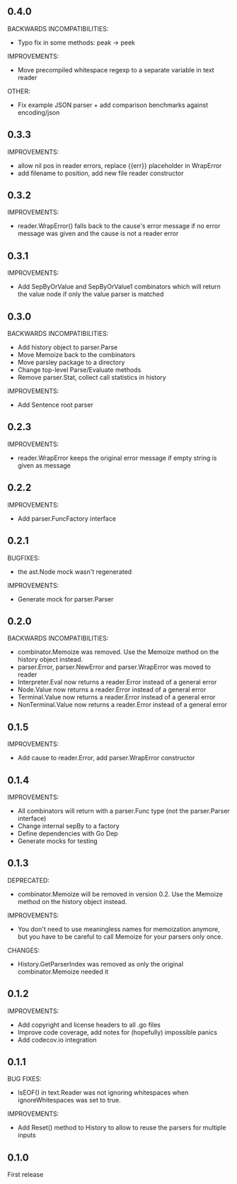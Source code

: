 ## 0.4.0

BACKWARDS INCOMPATIBILITIES:
* Typo fix in some methods: peak -> peek

IMPROVEMENTS:
* Move precompiled whitespace regexp to a separate variable in text reader

OTHER:
* Fix example JSON parser + add comparison benchmarks against encoding/json

## 0.3.3

IMPROVEMENTS:

* allow nil pos in reader errors, replace {{err}} placeholder in WrapError
* add filename to position, add new file reader constructor

## 0.3.2

IMPROVEMENTS:

* reader.WrapError() falls back to the cause's error message if no error message was given and the cause is not a reader error

## 0.3.1

IMPROVEMENTS:
* Add SepByOrValue and SepByOrValue1 combinators which will return the value node if only the value parser is matched

## 0.3.0

BACKWARDS INCOMPATIBILITIES:
* Add history object to parser.Parse
* Move Memoize back to the combinators
* Move parsley package to a directory
* Change top-level Parse/Evaluate methods
* Remove parser.Stat, collect call statistics in history

IMPROVEMENTS:
* Add Sentence root parser

## 0.2.3

IMPROVEMENTS:
* reader.WrapError keeps the original error message if empty string is given as message

## 0.2.2

IMPROVEMENTS:
* Add parser.FuncFactory interface

## 0.2.1

BUGFIXES:
* the ast.Node mock wasn't regenerated

IMPROVEMENTS:
* Generate mock for parser.Parser

## 0.2.0

BACKWARDS INCOMPATIBILITIES:
* combinator.Memoize was removed. Use the Memoize method on the history object instead.
* parser.Error, parser.NewError and parser.WrapError was moved to reader
* Interpreter.Eval now returns a reader.Error instead of a general error
* Node.Value now returns a reader.Error instead of a general error
* Terminal.Value now returns a reader.Error instead of a general error
* NonTerminal.Value now returns a reader.Error instead of a general error

## 0.1.5

IMPROVEMENTS:

* Add cause to reader.Error, add parser.WrapError constructor

## 0.1.4

IMPROVEMENTS:

* All combinators will return with a parser.Func type (not the parser.Parser interface)
* Change internal sepBy to a factory
* Define dependencies with Go Dep
* Generate mocks for testing

## 0.1.3

DEPRECATED:

* combinator.Memoize will be removed in version 0.2. Use the Memoize method on the history object instead.

IMPROVEMENTS:

* You don't need to use meaningless names for memoization anymore, but you have to be careful to call Memoize
  for your parsers only once.

CHANGES:

* History.GetParserIndex was removed as only the original combinator.Memoize needed it

## 0.1.2

IMPROVEMENTS:

* Add copyright and license headers to all .go files
* Improve code coverage, add notes for (hopefully) impossible panics
* Add codecov.io integration

## 0.1.1

BUG FIXES:

* IsEOF() in text.Reader was not ignoring whitespaces when ignoreWhitespaces was set to true.

IMPROVEMENTS:

* Add Reset() method to History to allow to reuse the parsers for multiple inputs

## 0.1.0

First release

